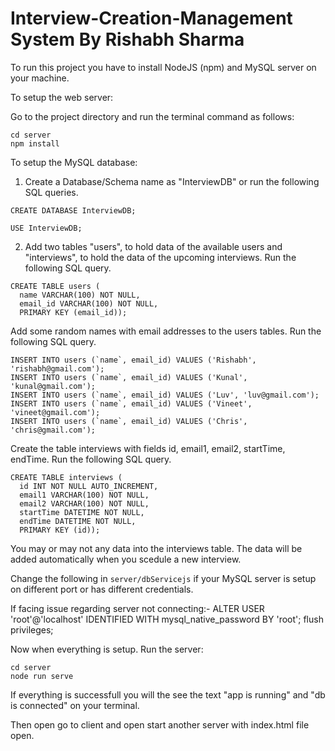 # Interview-Creation-Management System By Rishabh Sharma

To run this project you have to install NodeJS (npm) and MySQL server on your machine.

To setup the web server:

Go to the project directory and run the terminal command as follows:
```
cd server
npm install
```
To setup the MySQL database:

1. Create a Database/Schema name as "InterviewDB" or run the following SQL queries.
```
CREATE DATABASE InterviewDB;
```
```
USE InterviewDB;
```
2. Add two tables "users", to hold data of the available users and "interviews", to hold the data of the upcoming interviews. Run the following SQL query.
  ```
  CREATE TABLE users (
    name VARCHAR(100) NOT NULL,
    email_id VARCHAR(100) NOT NULL,
    PRIMARY KEY (email_id));
  ```
Add some random names with email addresses to the users tables. Run the following SQL query.
```
INSERT INTO users (`name`, email_id) VALUES ('Rishabh', 'rishabh@gmail.com');
INSERT INTO users (`name`, email_id) VALUES ('Kunal', 'kunal@gmail.com');
INSERT INTO users (`name`, email_id) VALUES ('Luv', 'luv@gmail.com');
INSERT INTO users (`name`, email_id) VALUES ('Vineet', 'vineet@gmail.com');
INSERT INTO users (`name`, email_id) VALUES ('Chris', 'chris@gmail.com');
```
Create the table interviews with fields id, email1, email2, startTime, endTime. Run the following SQL query.
```
CREATE TABLE interviews (
  id INT NOT NULL AUTO_INCREMENT,
  email1 VARCHAR(100) NOT NULL,
  email2 VARCHAR(100) NOT NULL,
  startTime DATETIME NOT NULL,
  endTime DATETIME NOT NULL,
  PRIMARY KEY (id));
```
You may or may not any data into the interviews table. The data will be added automatically when you scedule a new interview.

Change the following in ```server/dbServicejs``` if your MySQL server is setup on different port or has different credentials.


If facing issue regarding server not connecting:-
  ALTER USER 'root'@'localhost' IDENTIFIED WITH mysql_native_password BY 'root';
  flush privileges;


Now when everything is setup. Run the server:
```
cd server
node run serve
```
If everything is successfull you will the see the text "app is running" and "db is connected" on your terminal.

Then open go to client and open start another server with index.html file open. 
